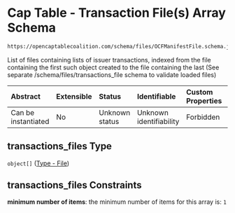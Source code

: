 # Cap Table - Transaction File(s) Array Schema

```txt
https://opencaptablecoalition.com/schema/files/OCFManifestFile.schema.json#/properties/transactions_files
```

List of files containing lists of issuer transactions, indexed from the file containing the first such object created to the file containing the last (See separate /schema/files/transactions_file schema to validate loaded files)

| Abstract            | Extensible | Status         | Identifiable            | Custom Properties | Additional Properties | Access Restrictions | Defined In                                                                                            |
| :------------------ | :--------- | :------------- | :---------------------- | :---------------- | :-------------------- | :------------------ | :---------------------------------------------------------------------------------------------------- |
| Can be instantiated | No         | Unknown status | Unknown identifiability | Forbidden         | Allowed               | none                | [OCFManifestFile.schema.json*](../../schema/files/OCFManifestFile.schema.json "open original schema") |

## transactions_files Type

`object[]` ([Type - File](ocfmanifestfile-properties-cap-table---stock-plans-files-array-type---file.md))

## transactions_files Constraints

**minimum number of items**: the minimum number of items for this array is: `1`
